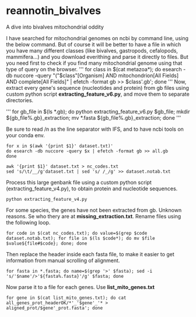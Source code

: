 # reannotin_bivalves
A dive into bivalves mitochondrial oddity

I have searched for mitochondrial genomes on ncbi by command line, using the below command.
But of course it will be better to have a file in which you have many different classes (like bivalves, gastropods, cefalopods, mammifera...) and you download everithing and parse it directly to files.
But you need first to check if you find many mitochondrial genome using that type of query on the browser.
'''
for class in $(cat metazoa*); do esearch -db nuccore -query "("$class"[Organism] AND mitochondrion[All Fields] AND complete[All Fields]" | efetch -format gb >> $class'.gb'; done 
'''
Now, extract every gene's sequence (nucleotides and protein) from gb files using custom python script **extracting_feature_v6.py**, and move them to separate directories.

'''
for gb_file in $(ls *.gb); do python extracting_feature_v6.py $gb_file; mkdir ${gb_file%.gb}_extraction; mv *.fasta ${gb_file%.gb}_extraction; done
'''

Be sure to read /n as the line separator with IFS, and to have ncbi tools on your conda env.

```
for x in $(awk '{print $1}' dataset.txt)'
do esearch -db nuccore -query $x | efetch -format gb >> all.gb
done

awk '{print $1}' dataset.txt > nc_codes.txt
sed 's/\t/__/g'dataset.txt | sed 's/ /_/g' >> dataset.notab.txt
```

Process this large genbank file using  a custom python script (extracting_feature_v4.py), to obtain protein and nucleotide sequences.

```
python extracting_feature_v4.py
```

For some species, the genes have not been extracted from gb. Unknown reasons. Se who thery are at **missing_extraction.txt**.
Rename files using the following loop.
```
for code in $(cat nc_codes.txt); do value=$(grep $code dataset.notab.txt); for file in $(ls $code*); do mv $file $value${file#$code}; done; done
```
Then replace the header inside each fasta file, to make it easier to get information from manual scrolling of alignment.
```
for fasta in *.fasta; do name=$(grep '>' $fasta); sed -i 's/'$name'/>'${fasta%.fasta}'/g' $fasta; done
```
Now parse it to a file for each genes. Use **list_mito_genes.txt**
```
for gene in $(cat list_mito_genes.txt); do cat all_genes_prot_headerOK/*'_'$gene'_'* > aligned_prot/$gene'_prot.fasta'; done
```

